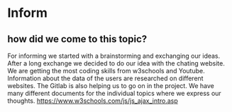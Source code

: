 # Inform

## how did we come to this topic?
For informing we started with a brainstorming and exchanging our ideas. After a long exchange we decided to do our idea with the chating website. We are getting the most coding skills from w3schools and Youtube. Information about the data of the users are researched on different websites. The Gitlab is also helping us to go on in the project. We have many different documents for the individual topics where we express our thoughts. 
https://www.w3schools.com/js/js_ajax_intro.asp


